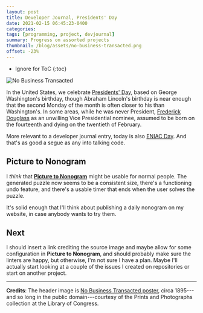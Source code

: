 ```yaml
---
layout: post
title: Developer Journal, Presidents' Day
date: 2021-02-15 06:45:23-0400
categories:
tags: [programming, project, devjournal]
summary: Progress on assorted projects
thumbnail: /blog/assets/no-business-transacted.png
offset: -23%
---
```


* Ignore for ToC
{:toc}

![No Business Transacted](/blog/assets/no-business-transacted.png "No Business Transacted")

In the United States, we celebrate [Presidents' Day](https://en.wikipedia.org/wiki/Washington%27s_Birthday), based on George Washington's birthday, though Abraham Lincoln's birthday is near enough that the second Monday of the month is often closer to his than Washington's.  In some areas, while he was never President, [Frederick Douglass](https://en.wikipedia.org/wiki/Frederick_Douglass) as an unwilling Vice Presidential nominee, assumed to be born on the fourteenth and dying on the twentieth of February.

More relevant to a developer journal entry, today is also [ENIAC Day](https://en.wikipedia.org/wiki/ENIAC_Day).  And that's as good a segue as any into talking code.

## Picture to Nonogram

I *think* that [**Picture to Nonogram**](https://github.com/jcolag/picture-nonogram/commits/main) might be usable for normal people.  The generated puzzle now seems to be a consistent size, there's a functioning undo feature, and there's a usable timer that ends when the user solves the puzzle.

It's solid enough that I'll think about publishing a daily nonogram on my website, in case anybody wants to try them.

## Next

I should insert a link crediting the source image and maybe allow for some configuration in **Picture to Nonogram**, and should probably make sure the linters are happy, but otherwise, I'm not sure I have a plan.  Maybe I'll actually start looking at a couple of the issues I created on repositories or start on another project.

* * *

**Credits**:  The header image is [No Business Transacted poster](https://loc.gov/pictures/resource/cph.3g12934/), circa 1895---and so long in the public domain---courtesy of the Prints and Photographs collection at the Library of Congress.
